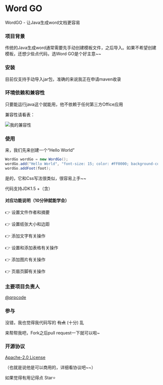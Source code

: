 # Word GO
WordGO - 让Java生成word文档更容易

### 项目背景

传统的Java生成word通常需要先手动创建模板文件，之后导入。如果不希望创建模板，还想少些点代码，选Word GO是个好主意~~

### 安装

目前仅支持手动导入jar包，准确的来说我正在申请maven收录

### 环境依赖和兼容性

只要能运行java这个就能用，他不依赖于任何第三方Office应用

兼容性请看表：

![我的兼容性](https://gitee.com/qiruipeng/qiruipeng/raw/master/img/jianrong.png)

### 使用

来，我们先来创建一个“Hello World”

```java
WordGo wordGo = new WordGo();
wordGo.add("Hello World", "font-size: 15; color: #FF0000; background-color: blue;");
wordGo.addFoot(foot);
```

是的，它和Css写法很类似，很容易上手~~

代码支持JDK1.5 +（含）

#### 对应功能说明（10分钟就能学会）

👉 设置文件作者和摘要

👉 设置纸张大小和边距

👉 添加文字有关操作

👉 设置和添加表格有关操作

👉 添加图片有关操作

👉 页眉页脚有关操作

### 主要项目负责人

[@qrpcode](https://github.com/qrpcode)

### 参与

没错，我也觉得我代码写的 ~~有点~~ (十分) 乱

来帮帮我吧，Fork之后pull request一下就可以啦~

### 开源协议

[Apache-2.0 License](https://github.com/qrpcode/wordgo/blob/master/LICENSE)

（也就是说他是可以商用的，详细看协议吧~~）



如果觉得有用记得点 Star⭐
